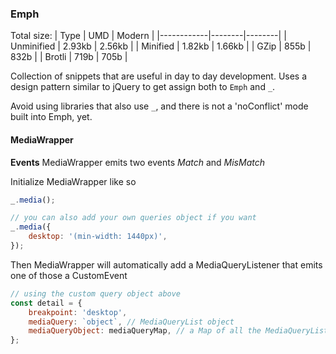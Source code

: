 ### Emph

Total size:
| Type | UMD | Modern |
|------------|--------|--------|
| Unminified | 2.93kb | 2.56kb |
| Minified | 1.82kb | 1.66kb |
| GZip | 855b | 832b |
| Brotli | 719b | 705b |

Collection of snippets that are useful in day to day development.
Uses a design pattern similar to jQuery to get assign both to `Emph` and `_`.

Avoid using libraries that also use `_`, and there is not a 'noConflict' mode built into Emph, yet.

#### MediaWrapper

**Events**
MediaWrapper emits two events
_Match_ and _MisMatch_

Initialize MediaWrapper like so

```js
_.media();

// you can also add your own queries object if you want
_.media({
	desktop: '(min-width: 1440px)',
});
```

Then MediaWrapper will automatically add a MediaQueryListener that emits one of those a CustomEvent

```js
// using the custom query object above
const detail = {
	breakpoint: 'desktop',
	mediaQuery: `object`, // MediaQueryList object
	mediaQueryObject: mediaQueryMap, // a Map of all the MediaQueryLists passed to MediaWrapper
};
```
